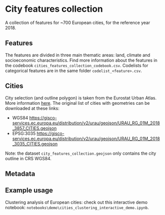 # City features collection

A collection of features for ~700 European cities, for the reference year 2018.

## Features

The features are divided in three main thematic areas: land, climate and socioeconomic characteristics. Find more information about the features in the codebook `cities_features_collection_codebook.csv`.
Codelists for categorical features are in the same folder `codelist_<feature>.csv`.

## Cities

City selection (and outline polygon) is taken from the Eurostat Urban Atlas. More information [here](https://ec.europa.eu/eurostat/web/gisco/geodata/reference-data/administrative-units-statistical-units/urban-audit). The original list of cities with geometries can be downloaded at these links:

- WGS84 <https://gisco-services.ec.europa.eu/distribution/v2/urau/geojson/URAU_RG_01M_2018_3857_CITIES.geojson>
- EPSG:3035 <https://gisco-services.ec.europa.eu/distribution/v2/urau/geojson/URAU_RG_01M_2018_3035_CITIES.geojson>

Note: the dataset `city_features_collection.geojson` only contains the city outline in CRS WGS84.

## Metadata

<link>

## Example usage

Clustering analysis of European cities: check out this interactive demo notebook: `notebooks\demo\cities_clustering_interactive_demo.ipynb`.
